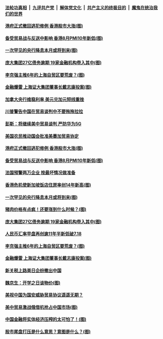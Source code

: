 ####  [法轮功真相](../../../../basic/blob/master/README.md?t=09042026) &nbsp;|&nbsp; [九评共产党](../../../../9ping.md/blob/master/README.md?t=09042026) &nbsp;|&nbsp; [解体党文化](../../../../jtdwh.md/blob/master/README.md?t=09042026)  &nbsp;|&nbsp; [共产主义的终极目的](../../../../gczydzjmd.md/blob/master/README.md?t=09042026) &nbsp;|&nbsp; [魔鬼在统治我们的世界](../../../../mgztzwmdsj.md/blob/master/README.md?t=09042026) 

#### [港府正式撤回逃犯修例 香港股市大涨(图)](../pages/p5/906152.md?t=09042026) 

#### [备受贸易战与反送中影响 香港8月PMI10年新低(图)](../pages/p5/906132.md?t=09042026) 

#### [一次罕见的央行降息本月或将到来(图)](../pages/p5/906080.md?t=09042026) 

#### [庞大集团27亿债务逾期 19家金融机构卷入其中(图)](../pages/p5/906086.md?t=09042026) 

#### [李克强主推6年的上海自贸区要荒废？(图)](../pages/p5/906063.md?t=09042026) 

#### [金融爆雷 上海证大集团董事长戴志康投案(图)](../pages/p5/905916.md?t=09042026) 

#### [加拿大央行维稳利率 美元兑加元短线重挫](../pages/p5/906200.md?t=09042026) 

#### [川普警告中国在贸易谈判中不要拖拖拉拉](../pages/p5/906157.md?t=09042026) 

#### [彭斯：将继续美中贸易谈判 严防华为5G](../pages/p5/906156.md?t=09042026) 

#### [美国农民推动国会批准美墨加贸易协定](../pages/p5/906154.md?t=09042026) 

#### [港府正式撤回逃犯修例 香港股市大涨(图)](../pages/p5/906152.md?t=09042026) 

#### [备受贸易战与反送中影响 香港8月PMI10年新低(图)](../pages/p5/906132.md?t=09042026) 

#### [法国预警两万企业 按最坏情况做准备](../pages/p5/906110.md?t=09042026) 

#### [香港危机使新加坡饭店住房率创14年新高(图)](../pages/p5/906106.md?t=09042026) 

#### [一次罕见的央行降息本月或将到来(图)](../pages/p5/906080.md?t=09042026) 

#### [猪肉价格有点疯！还要涨到什么时候？(图)](../pages/p5/906081.md?t=09042026) 

#### [庞大集团27亿债务逾期 19家金融机构卷入其中(图)](../pages/p5/906086.md?t=09042026) 

#### [人民币汇率早盘再创逾11年半新低破7.18](../pages/p5/906067.md?t=09042026) 

#### [李克强主推6年的上海自贸区要荒废？(图)](../pages/p5/906063.md?t=09042026) 

#### [金融爆雷 上海证大集团董事长戴志康投案(图)](../pages/p5/905916.md?t=09042026) 

#### [新关税上路美日企纷撤出中国](../pages/p5/905977.md?t=09042026) 

#### [魏京生：开学之日谈物价(图)](../pages/p5/905968.md?t=09042026) 

#### [美视中国为国安威胁贸易协议遥遥无期？](../pages/p5/905964.md?t=09042026) 

#### [美中贸易激战俄借机抢占中国市场(图)](../pages/p5/905950.md?t=09042026) 

#### [中国金融将实体经济压榨的太可怕了！(图)](../pages/p5/905918.md?t=09042026) 

#### [股市尾盘打压是什么意思？意图是什么？(图)](../pages/p5/905939.md?t=09042026) 

